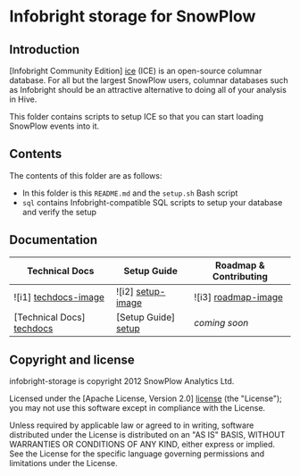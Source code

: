 # Infobright storage for SnowPlow

## Introduction

[Infobright Community Edition] [ice] (ICE) is an open-source columnar database.
For all but the largest SnowPlow users, columnar databases such as Infobright
should be an attractive alternative to doing all of your analysis in Hive.

This folder contains scripts to setup ICE so that you can start loading
SnowPlow events into it.

## Contents

The contents of this folder are as follows:

* In this folder is this `README.md` and the `setup.sh` Bash script
* `sql` contains Infobright-compatible SQL scripts to setup your database and
  verify the setup

## Documentation

| Technical Docs              | Setup Guide           | Roadmap & Contributing               |         
|-----------------------------|-----------------------|--------------------------------------|
| ![i1] [techdocs-image]      | ![i2] [setup-image]   | ![i3] [roadmap-image]                |
| [Technical Docs] [techdocs] | [Setup Guide] [setup] | _coming soon_                        |



## Copyright and license

infobright-storage is copyright 2012 SnowPlow Analytics Ltd.

Licensed under the [Apache License, Version 2.0] [license] (the "License");
you may not use this software except in compliance with the License.

Unless required by applicable law or agreed to in writing, software
distributed under the License is distributed on an "AS IS" BASIS,
WITHOUT WARRANTIES OR CONDITIONS OF ANY KIND, either express or implied.
See the License for the specific language governing permissions and
limitations under the License.

[ice]: http://www.infobright.org
[license]: http://www.apache.org/licenses/LICENSE-2.0
[setup]: https://github.com/snowplow/snowplow/wiki/setting-up-infobright
[techdocs]: https://github.com/snowplow/snowplow/wiki/infobright-storage
[wiki]: https://github.com/snowplow/snowplow/wiki
[techdocs-image]: https://d3i6fms1cm1j0i.cloudfront.net/github/images/techdocs.png
[setup-image]: https://d3i6fms1cm1j0i.cloudfront.net/github/images/setup.png
[roadmap-image]: https://d3i6fms1cm1j0i.cloudfront.net/github/images/roadmap.png
